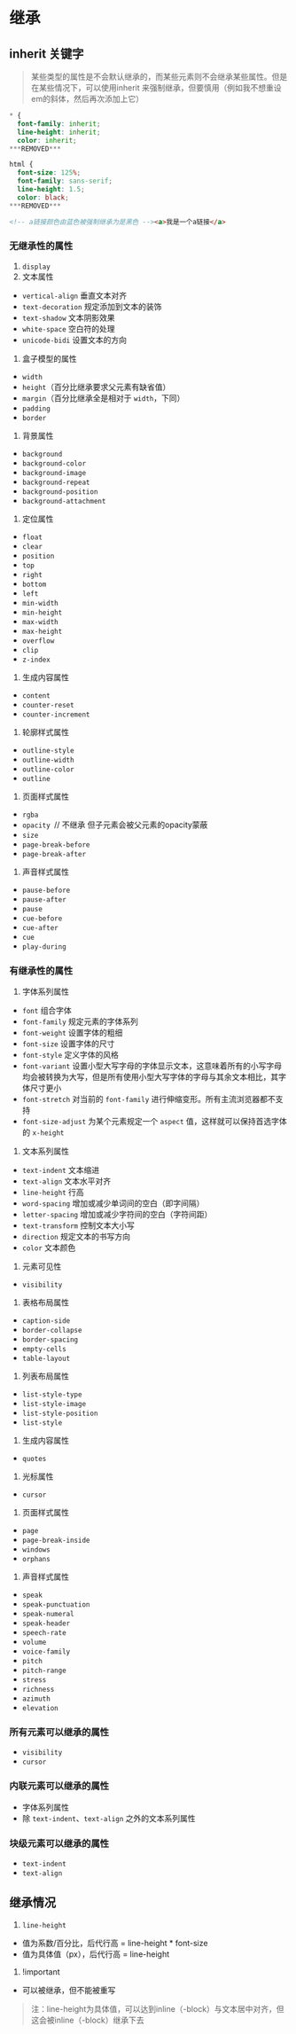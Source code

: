 # 继承

## inherit 关键字

> 某些类型的属性是不会默认继承的，而某些元素则不会继承某些属性。但是在某些情况下，可以使用inherit 来强制继承，但要慎用（例如我不想重设em的斜体，然后再次添加上它）

```css
* {
  font-family: inherit;
  line-height: inherit;
  color: inherit;
***REMOVED***

html {
  font-size: 125%;
  font-family: sans-serif;
  line-height: 1.5;
  color: black;
***REMOVED***
```

```html
<!-- a链接颜色由蓝色被强制继承为是黑色 --><a>我是一个a链接</a>
```

### 无继承性的属性

1. ```display```
2. 文本属性
- ```vertical-align``` 垂直文本对齐
- ```text-decoration``` 规定添加到文本的装饰
- ```text-shadow``` 文本阴影效果
- ```white-space``` 空白符的处理
- ```unicode-bidi``` 设置文本的方向
1. 盒子模型的属性
- ```width```
- ```height```（百分比继承要求父元素有缺省值）
- ```margin```（百分比继承全是相对于 ```width```，下同）
- ```padding```
- ```border```
1. 背景属性
- ```background```
- ```background-color```
- ```background-image```
- ```background-repeat```
- ```background-position```
- ```background-attachment```
1. 定位属性
- ```float```
- ```clear```
- ```position```
- ```top```
- ```right```
- ```bottom```
- ```left```
- ```min-width```
- ```min-height```
- ```max-width```
- ```max-height```
- ```overflow```
- ```clip```
- ```z-index```
1. 生成内容属性
- ```content```
- ```counter-reset```
- ```counter-increment```
1. 轮廓样式属性
- ```outline-style```
- ```outline-width```
- ```outline-color```
- ```outline```
1. 页面样式属性
- ```rgba```
- ```opacity ```// 不继承 但子元素会被父元素的opacity蒙蔽
- ```size```
- ```page-break-before```
- ```page-break-after```
1. 声音样式属性
- ```pause-before```
- ```pause-after```
- ```pause```
- ```cue-before```
- ```cue-after```
- ```cue```
- ```play-during```

### 有继承性的属性

1. 字体系列属性
- ```font``` 组合字体
- ```font-family``` 规定元素的字体系列
- ```font-weight``` 设置字体的粗细
- ```font-size``` 设置字体的尺寸
- ```font-style``` 定义字体的风格
- ```font-variant``` 设置小型大写字母的字体显示文本，这意味着所有的小写字母均会被转换为大写，但是所有使用小型大写字体的字母与其余文本相比，其字体尺寸更小
- ```font-stretch``` 对当前的 ```font-family``` 进行伸缩变形。所有主流浏览器都不支持
- ```font-size-adjust``` 为某个元素规定一个 ```aspect``` 值，这样就可以保持首选字体的 ```x-height```
1. 文本系列属性
- ```text-indent``` 文本缩进
- ```text-align``` 文本水平对齐
- ```line-height``` 行高
- ```word-spacing``` 增加或减少单词间的空白（即字间隔）
- ```letter-spacing``` 增加或减少字符间的空白（字符间距）
- ```text-transform``` 控制文本大小写
- ```direction``` 规定文本的书写方向
- ```color``` 文本颜色
1. 元素可见性
- ```visibility```
1. 表格布局属性
- ```caption-side```
- ```border-collapse```
- ```border-spacing```
- ```empty-cells```
- ```table-layout```
1. 列表布局属性
- ```list-style-type```
- ```list-style-image```
- ```list-style-position```
- ```list-style```
1. 生成内容属性
- ```quotes```
1. 光标属性
- ```cursor```
1. 页面样式属性
- ```page```
- ```page-break-inside```
- ```windows```
- ```orphans```
1. 声音样式属性
- ```speak```
- ```speak-punctuation```
- ```speak-numeral```
- ```speak-header```
- ```speech-rate```
- ```volume```
- ```voice-family```
- ```pitch```
- ```pitch-range```
- ```stress```
- ```richness```
- ```azimuth```
- ```elevation```

### 所有元素可以继承的属性

- ```visibility```
- ```cursor```

### 内联元素可以继承的属性

- 字体系列属性
- 除 ```text-indent```、```text-align``` 之外的文本系列属性

### 块级元素可以继承的属性

- ```text-indent```
- ```text-align```

## 继承情况

1. ```line-height```
- 值为系数/百分比，后代行高 = line-height * font-size
- 值为具体值（px），后代行高 = line-height
1. !important
- 可以被继承，但不能被重写

> 注：line-height为具体值，可以达到inline（-block）与文本居中对齐，但这会被inline（-block）继承下去
